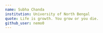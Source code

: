 ```yaml
---
name: Subha Chanda
institution: University of North Bengal
quote: Life is growth. You grow or you die.
github_user: nemo0
---
```

